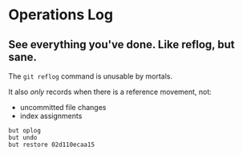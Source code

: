 # Operations Log

## See everything you've done. Like reflog, but sane.

The `git reflog` command is unusable by mortals.

It also _only_ records when there is a reference movement, not:

- uncommitted file changes
- index assignments

```commands
but oplog
but undo
but restore 02d110ecaa15

```
